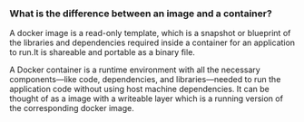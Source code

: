 ### What is the difference between an image and a container?

A docker image is a read-only template, which is a snapshot or blueprint of the libraries and dependencies required inside a container for an application to run.It is shareable and portable as a binary file.

A Docker container is a runtime environment with all the necessary components—like code, dependencies, and libraries—needed to run the application code without using host machine dependencies. It can be thought of as a image with a writeable layer which is a running version of the corresponding docker image.
